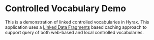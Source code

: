 # Controlled Vocabulary Demo

This is a demonstration of linked controlled vocabularies in Hyrax. This
application uses a
[Linked Data Fragments](https://github.com/ActiveTriples/linked-data-fragments)
based caching approach to support query of both web-based and local controlled
vocabularies.
